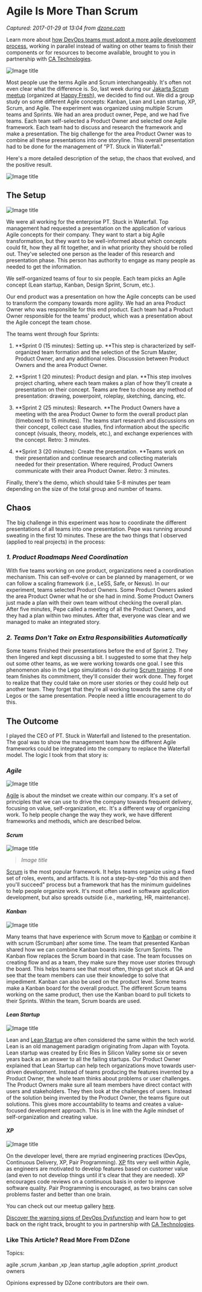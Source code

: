 # Agile Is More Than Scrum

_Captured: 2017-01-29 at 13:04 from [dzone.com](https://dzone.com/articles/agile-is-more-than-scrum?oid=twitter&utm_content=buffera1e80&utm_medium=social&utm_source=twitter.com&utm_campaign=buffer)_

Learn more about [how DevOps teams must adopt a more agile development process](https://dzone.com/go?i=148026&u=https%3A%2F%2Fwww.ca.com%2Fus%2Fcollateral%2Febook%2Fexploring-the-tools-that-make-agile-parallel-development-possible.register.html%3Fmrm%3D540542%26cid%3DNA-DSP-ABUS-ACM-000195-00001285-000000492%26aid%3D00702), working in parallel instead of waiting on other teams to finish their components or for resources to become available, brought to you in partnership with [CA Technologies](https://dzone.com/go?i=148026&u=https%3A%2F%2Fwww.ca.com%2Fus%2Fcollateral%2Febook%2Fexploring-the-tools-that-make-agile-parallel-development-possible.register.html%3Fmrm%3D540542%26cid%3DNA-DSP-ABUS-ACM-000195-00001285-000000492%26aid%3D00702).

![Image title](https://dzone.com/storage/temp/4109205-img20170111203446-640x350.jpg)

Most people use the terms Agile and Scrum interchangeably. It's often not even clear what the difference is. So, last week during our [Jakarta Scrum meetup](https://www.meetup.com/Ekipa-scrum-user-group-jakarta/events/235921063/) (organized at [Happy Fresh](http://happyfresh.com/)), we decided to find out. We did a group study on some different Agile concepts: Kanban, Lean and Lean startup, XP, Scrum, and Agile. The experiment was organized using multiple Scrum teams and Sprints. We had an area product owner, Pepe, and we had five teams. Each team self-selected a Product Owner and selected one Agile framework. Each team had to discuss and research the framework and make a presentation. The big challenge for the area Product Owner was to combine all these presentations into one storyline. This overall presentation had to be done for the management of "PT. Stuck in Waterfall."

Here's a more detailed description of the setup, the chaos that evolved, and the positive result.

![Image title](https://dzone.com/storage/temp/4109212-img20170111203438.jpg)

## **The Setup**

![Image title](https://dzone.com/storage/temp/4109213-img20170111213448.jpg)

We were all working for the enterprise PT. Stuck in Waterfall. Top management had requested a presentation on the application of various Agile concepts for their company. They want to start a big Agile transformation, but they want to be well-informed about which concepts could fit, how they all fit together, and in what priority they should be rolled out. They've selected one person as the leader of this research and presentation phase. This person has authority to engage as many people as needed to get the information.

We self-organized teams of four to six people. Each team picks an Agile concept (Lean startup, Kanban, Design Sprint, Scrum, etc.).

Our end product was a presentation on how the Agile concepts can be used to transform the company towards more agility. We had an area Product Owner who was responsible for this end product. Each team had a Product Owner responsible for the teams' product, which was a presentation about the Agile concept the team chose.

The teams went through four Sprints:

  1. **Sprint 0 (15 minutes): Setting up. **This step is characterized by self-organized team formation and the selection of the Scrum Master, Product Owner, and any additional roles. Discussion between Product Owners and the area Product Owner.

  2. **Sprint 1 (20 minutes): Product design and plan. **This step involves project charting, where each team makes a plan of how they'll create a presentation on their concept. Teams are free to choose any method of presentation: drawing, powerpoint, roleplay, sketching, dancing, etc.

  3. **Sprint 2 (25 minutes): Research. **The Product Owners have a meeting with the area Product Owner to form the overall product plan (timeboxed to 15 minutes). The teams start research and discussions on their concept, collect case studies, find information about the specific concept (visuals, theory, models, etc.), and exchange experiences with the concept. Retro: 3 minutes.

  4. **Sprint 3 (20 minutes): Create the presentation. **Teams work on their presentation and continue research and collecting materials needed for their presentation. Where required, Product Owners communicate with their area Product Owner. Retro: 3 minutes.

Finally, there's the demo, which should take 5-8 minutes per team depending on the size of the total group and number of teams.

## **Chaos**

The big challenge in this experiment was how to coordinate the different presentations of all teams into one presentation. Pepe was running around sweating in the first 10 minutes. These are the two things that I observed (applied to real projects) in the process:

### _**1\. Product Roadmaps Need Coordination**_

With five teams working on one product, organizations need a coordination mechanism. This can self-evolve or can be planned by management, or we can follow a scaling framework (i.e., LeSS, Safe, or Nexus). In our experiment, teams selected Product Owners. Some Product Owners asked the area Product Owner what he or she had in mind. Some Product Owners just made a plan with their own team without checking the overall plan. After five minutes, Pepe called a meeting of all the Product Owners, and they had a plan within two minutes. After that, everyone was clear and we managed to make an integrated story.

### _**2\. Teams Don't Take on Extra Responsibilities Automatically**_

Some teams finished their presentations before the end of Sprint 2. They then lingered and kept discussing a bit. I suggested to some that they help out some other teams, as we were working towards one goal. I see this phenomenon also in the Lego simulations I do during [Scrum training](http://jakarta-scrum-training.eventbrite.com/). If one team finishes its commitment, they'll consider their work done. They forget to realize that they could take on more user stories or they could help out another team. They forget that they're all working towards the same city of Legos or the same presentation. People need a little encouragement to do this.

## **The Outcome**

I played the CEO of PT. Stuck in Waterfall and listened to the presentation. The goal was to show the management team how the different Agile frameworks could be integrated into the company to replace the Waterfall model. The logic I took from that story is:

### _**Agile**_

![Image title](https://dzone.com/storage/temp/4109216-img20170111213452-1.jpg)

[Agile](https://en.wikipedia.org/wiki/Agile_software_development) is about the mindset we create within our company. It's a set of principles that we can use to drive the company towards frequent delivery, focusing on value, self-organization, etc. It's a different way of organizing work. To help people change the way they work, we have different frameworks and methods, which are described below.

#### _**Scrum**_

![Image title](https://dzone.com/storage/temp/4109222-img20170111213515.jpg)

> _Image title_

[Scrum](https://en.wikipedia.org/wiki/Scrum_\(software_development\)) is the most popular framework. It helps teams organize using a fixed set of roles, events, and artifacts. It is not a step-by-step "do this and then you'll succeed" process but a framework that has the minimum guidelines to help people organize work. It's most often used in software application development, but also spreads outside (i.e., marketing, HR, maintenance).

#### _**Kanban**_

![Image title](https://dzone.com/storage/temp/4109223-img20170111213456.jpg)

Many teams that have experience with Scrum move to [Kanban](https://en.wikipedia.org/wiki/Kanban) or combine it with scrum (Scrumban) after some time. The team that presented Kanban shared how we can combine Kanban boards inside Scrum Sprints. The Kanban flow replaces the Scrum board in that case. The team focusses on creating flow and as a team, they make sure they move user stories through the board. This helps teams see that most often, things get stuck at QA and see that the team members can use their knowledge to solve that impediment. Kanban can also be used on the product level. Some teams make a Kanban board for the overall product. The different Scrum teams working on the same product, then use the Kanban board to pull tickets to their Sprints. Within the team, Scrum boards are used.

#### _**Lean Startup**_

![Image title](https://dzone.com/storage/temp/4109237-img20170111213501.jpg)

Lean and [Lean Startup](http://theleanstartup.com/) are often considered the same within the tech world. Lean is an old management paradigm originating from Japan with Toyota. Lean startup was created by Eric Ries in Silicon Valley some six or seven years back as an answer to all the failing startups. Our Product Owner explained that Lean Startup can help tech organizations move towards user-driven development. Instead of teams producing the features invented by a Product Owner, the whole team thinks about problems or user challenges. The Product Owners make sure all team members have direct contact with users and stakeholders. They then look at the challenges of users. Instead of the solution being invented by the Product Owner, the teams figure out solutions. This gives more accountability to teams and creates a value-focused development approach. This is in line with the Agile mindset of self-organization and creating value.

#### _**XP**_

![Image title](https://dzone.com/storage/temp/4109254-img20170111213511.jpg)

On the developer level, there are myriad engineering practices (DevOps, Continuous Delivery, XP, Pair Programming). [XP](https://en.wikipedia.org/wiki/Extreme_programming) fits very well within Agile, as engineers are motivated to develop features based on customer value (and even to not develop things until it's clear that they are needed). XP encourages code reviews on a continuous basis in order to improve software quality. Pair Programming is encouraged, as two brains can solve problems faster and better than one brain.

You can check out our meetup gallery [here](http://blog.ekipa.co/interactive-experiment-do-different-agile-concepts-fit-together/).

[Discover the warning signs of DevOps Dysfunction](https://dzone.com/go?i=148027&u=http%3A%2F%2Ftransform.ca.com%2Fpragmatic-guide-to-devops.html%3Fmrm%3D540542%26cid%3DNA-DSP-ABUS-ACM-000195-00001286-000000493%26aid%3D00702) and learn how to get back on the right track, brought to you in partnership with [CA Technologies](https://dzone.com/go?i=148027&u=http%3A%2F%2Ftransform.ca.com%2Fpragmatic-guide-to-devops.html%3Fmrm%3D540542%26cid%3DNA-DSP-ABUS-ACM-000195-00001286-000000493%26aid%3D00702).

### Like This Article? Read More From DZone

Topics:

agile ,scrum ,kanban ,xp ,lean startup ,agile adoption ,sprint ,product owners

Opinions expressed by DZone contributors are their own.
